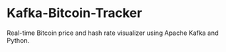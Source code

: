 # Kafka-Bitcoin-Tracker
Real-time Bitcoin price and hash rate visualizer using Apache Kafka and Python.
